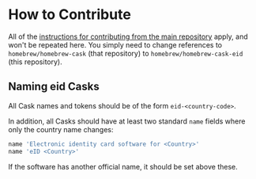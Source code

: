 # How to Contribute

All of the [instructions for contributing from the main repository](https://github.com/Homebrew/homebrew-cask/blob/master/CONTRIBUTING.md) apply, and won't be repeated here. You simply need to change references to `homebrew/homebrew-cask` (that repository) to `homebrew/homebrew-cask-eid` (this repository).

## Naming eid Casks

All Cask names and tokens should be of the form `eid-<country-code>`.

In addition, all Casks should have at least two standard `name` fields where only the country name changes:

```ruby
name 'Electronic identity card software for <Country>'
name 'eID <Country>'
```

If the software has another official name, it should be set above these.
